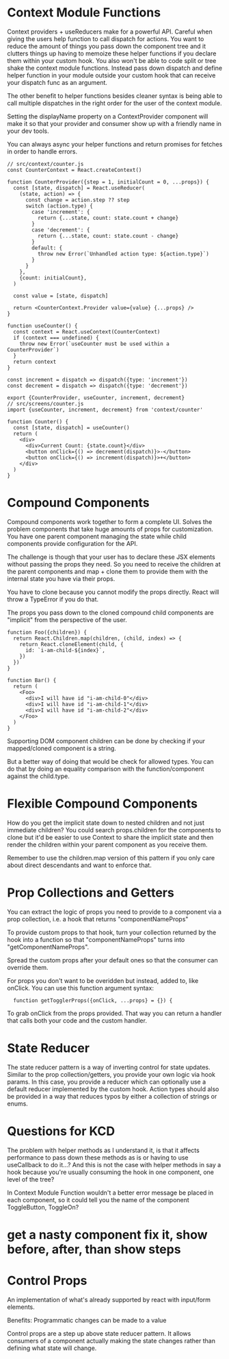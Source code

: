 # Context Module Functions

Context providers + useReducers make for a powerful API. Careful when giving the
users help function to call dispatch for actions. You want to reduce the amount
of things you pass down the component tree and it clutters things up having to
memoize these helper functions if you declare them within your custom hook. You
also won't be able to code split or tree shake the context module functions.
Instead pass down dispatch and define helper function in your module outside
your custom hook that can receive your dispatch func as an argument.

The other benefit to helper functions besides cleaner syntax is being able to
call multiple dispatches in the right order for the user of the context module.

Setting the displayName property on a ContextProvider component will make it so
that your provider and consumer show up with a friendly name in your dev tools.

You can always async your helper functions and return promises for fetches in
order to handle errors.

```
// src/context/counter.js
const CounterContext = React.createContext()

function CounterProvider({step = 1, initialCount = 0, ...props}) {
  const [state, dispatch] = React.useReducer(
    (state, action) => {
      const change = action.step ?? step
      switch (action.type) {
        case 'increment': {
          return {...state, count: state.count + change}
        }
        case 'decrement': {
          return {...state, count: state.count - change}
        }
        default: {
          throw new Error(`Unhandled action type: ${action.type}`)
        }
      }
    },
    {count: initialCount},
  )

  const value = [state, dispatch]

  return <CounterContext.Provider value={value} {...props} />
}

function useCounter() {
  const context = React.useContext(CounterContext)
  if (context === undefined) {
    throw new Error(`useCounter must be used within a CounterProvider`)
  }
  return context
}

const increment = dispatch => dispatch({type: 'increment'})
const decrement = dispatch => dispatch({type: 'decrement'})

export {CounterProvider, useCounter, increment, decrement}
// src/screens/counter.js
import {useCounter, increment, decrement} from 'context/counter'

function Counter() {
  const [state, dispatch] = useCounter()
  return (
    <div>
      <div>Current Count: {state.count}</div>
      <button onClick={() => decrement(dispatch)}>-</button>
      <button onClick={() => increment(dispatch)}>+</button>
    </div>
  )
}
```

# Compound Components

Compound components work together to form a complete UI. Solves the problem
components that take huge amounts of props for customization. You have one
parent component managing the state while child components provide configuration
for the API.

The challenge is though that your user has to declare these JSX elements without
passing the props they need. So you need to receive the children at the parent
components and map + clone them to provide them with the internal state you have
via their props.

You have to clone because you cannot modify the props directly. React will throw
a TypeError if you do that.

The props you pass down to the cloned compound child components are "implicit"
from the perspective of the user.

```
function Foo({children}) {
  return React.Children.map(children, (child, index) => {
    return React.cloneElement(child, {
      id: `i-am-child-${index}`,
    })
  })
}

function Bar() {
  return (
    <Foo>
      <div>I will have id "i-am-child-0"</div>
      <div>I will have id "i-am-child-1"</div>
      <div>I will have id "i-am-child-2"</div>
    </Foo>
  )
}
```

Supporting DOM component children can be done by checking if your mapped/cloned
component is a string.

But a better way of doing that would be check for allowed types. You can do that
by doing an equality comparison with the function/component against the
child.type.

# Flexible Compound Components

How do you get the implicit state down to nested children and not just immediate
children? You could search props.children for the components to clone but it'd
be easier to use Context to share the implicit state and then render the
children within your parent component as you receive them.

Remember to use the children.map version of this pattern if you only care about
direct descendants and want to enforce that.

# Prop Collections and Getters

You can extract the logic of props you need to provide to a component via a prop
collection, i.e. a hook that returns "componentNameProps"

To provide custom props to that hook, turn your collection returned by the hook
into a function so that "componentNameProps" turns into "getComponentNameProps".

Spread the custom props after your default ones so that the consumer can
override them.

For props you don't want to be overidden but instead, added to, like onClick.
You can use this function argument syntax:

```
  function getTogglerProps({onClick, ...props} = {}) {
```

To grab onClick from the props provided. That way you can return a handler that
calls both your code and the custom handler.

# State Reducer

The state reducer pattern is a way of inverting control for state updates.
Similar to the prop collection/getters, you provide your own logic via hook
params. In this case, you provide a reducer which can optionally use a default
reducer implemented by the custom hook. Action types should also be provided in
a way that reduces typos by either a collection of strings or enums.

# Questions for KCD

The problem with helper methods as I understand it, is that it affects
performance to pass down these methods as is or having to use useCallback to do
it...? And this is not the case with helper methods in say a hook because you're
usually consuming the hook in one component, one level of the tree?

In Context Module Function wouldn't a better error message be placed in each
component, so it could tell you the name of the component ToggleButton,
ToggleOn?

# get a nasty component fix it, show before, after, than show steps

# Control Props

An implementation of what's already supported by react with input/form elements.

Benefits: Programmatic changes can be made to a value

Control props are a step up above state reducer pattern. It allows consumers of
a component actually making the state changes rather than defining what state
will change.
